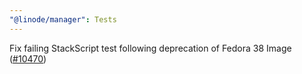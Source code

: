 ```yaml
---
"@linode/manager": Tests
---
```


Fix failing StackScript test following deprecation of Fedora 38 Image ([#10470](https://github.com/linode/manager/pull/10470))
